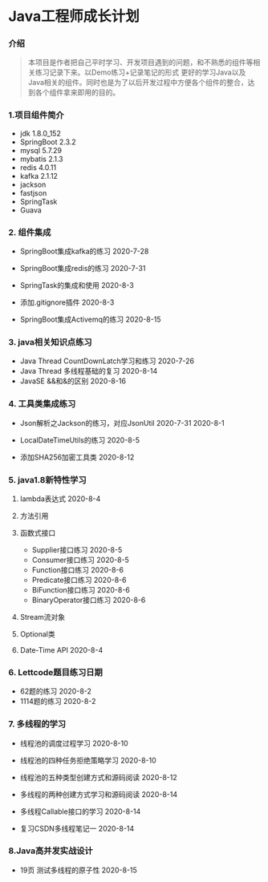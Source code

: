 # Java工程师成长计划

### 介绍
>本项目是作者把自己平时学习、开发项目遇到的问题，和不熟悉的组件等相关练习记录下来。以Demo练习+记录笔记的形式
更好的学习Java以及Java相关的组件。同时也是为了以后开发过程中方便各个组件的整合，达到各个组件拿来即用的目的。


### 1.项目组件简介

   * jdk 1.8.0_152
   * SpringBoot 2.3.2
   * mysql 5.7.29
   * mybatis 2.1.3
   * redis 4.0.11
   * kafka 2.1.12
   * jackson
   * fastjson
   * SpringTask
   * Guava
   

### 2. 组件集成

* SpringBoot集成kafka的练习 2020-7-28

* SpringBoot集成redis的练习  2020-7-31

* SpringTask的集成和使用 2020-8-3

* 添加.gitignore插件 2020-8-3

* SpringBoot集成Activemq的练习 2020-8-15




### 3. java相关知识点练习

* Java Thread CountDownLatch学习和练习 2020-7-26
* Java Thread 多线程基础的复习 2020-8-14
* JavaSE &&和&的区别 2020-8-16





### 4. 工具类集成练习

* Json解析之Jackson的练习，对应JsonUtil 2020-7-31 2020-8-1

* LocalDateTimeUtils的练习 2020-8-5

* 添加SHA256加密工具类 2020-8-12






### 5. java1.8新特性学习

1. lambda表达式    2020-8-4

2. 方法引用

3. 函数式接口 <br>
    * Supplier接口练习  2020-8-5<br>
    * Consumer接口练习 2020-8-5<br>
    * Function接口练习 2020-8-6<br>
    * Predicate接口练习 2020-8-6<br>
    * BiFunction接口练习 2020-8-6<br>
    * BinaryOperator接口练习 2020-8-6<br>

4. Stream流对象

5. Optional类

6. Date-Time API    2020-8-4


### 6. Lettcode题目练习日期

* 62题的练习 2020-8-2
* 1114题的练习 2020-8-2


### 7. 多线程的学习

* 线程池的调度过程学习 2020-8-10
* 线程池的四种任务拒绝策略学习 2020-8-10
* 线程池的五种类型创建方式和源码阅读 2020-8-12

* 多线程的两种创建方式学习和源码阅读 2020-8-14
* 多线程Callable接口的学习 2020-8-14
* 复习CSDN多线程笔记一 2020-8-14


### 8.Java高并发实战设计

* 19页 测试多线程的原子性 2020-8-15

